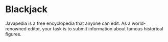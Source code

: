 # Blackjack

Javapedia is a free encyclopedia that anyone can edit. As a world-renowned editor, your task is to submit information about famous historical figures.
